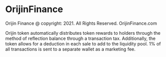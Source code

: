 # OrijinFinance

Orijin Finance @ copyright: 2021. All Rights Reserved.
OrijinFinance.com

Orijin token automatically distributes token rewards to holders through the method of reflection balance through a transaction tax. 
Additionally, the token allows for a deduction in each sale to add to the liquidity pool. 1% of all transactions is sent to a separate wallet as a marketing fee.
